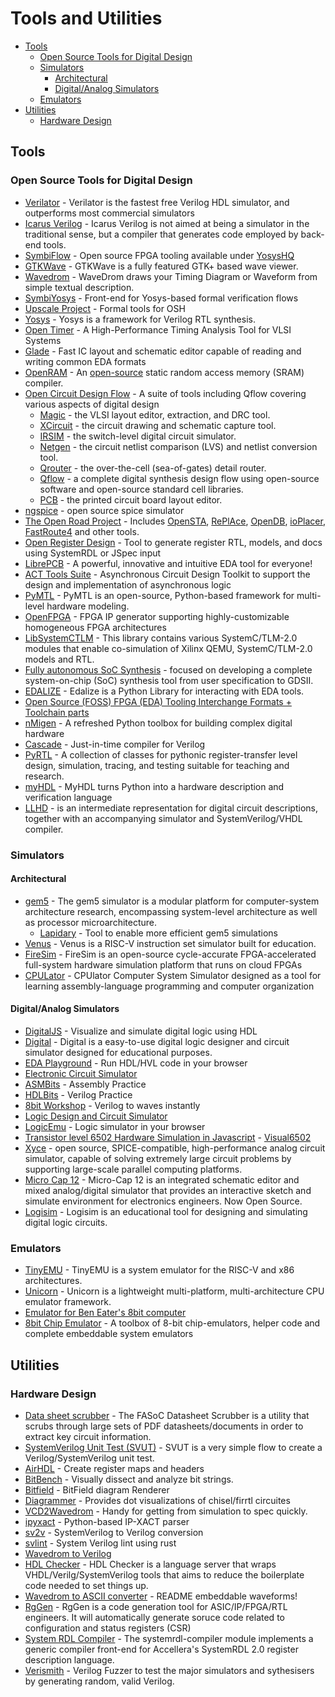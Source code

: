 # Tools and Utilities

- [Tools](#tools)
  - [Open Source Tools for Digital Design](#open-source-tools-for-digital-design)
  - [Simulators](#simulators)
    - [Architectural](#architectural)
    - [Digital/Analog Simulators](#digitalanalog-simulators)
  - [Emulators](#emulators)
- [Utilities](#utilities)
  - [Hardware Design](#hardware-design)

## Tools

### Open Source Tools for Digital Design

- [Verilator](https://www.veripool.org/projects/verilator/) - Verilator is the fastest free Verilog HDL simulator, and outperforms most commercial simulators
- [Icarus Verilog](https://github.com/steveicarus/iverilog) - Icarus Verilog is not aimed at being a simulator in the traditional sense, but a compiler that generates code employed by back-end tools.
- [SymbiFlow](https://symbiflow.github.io) - Open source FPGA tooling available under [YosysHQ](https://github.com/YosysHQ)
- [GTKWave](http://gtkwave.sourceforge.net/) - GTKWave is a fully featured GTK+ based wave viewer.
- [Wavedrom](https://wavedrom.com/) - WaveDrom draws your Timing Diagram or Waveform from simple textual description.
- [SymbiYosys](https://github.com/YosysHQ/SymbiYosys) - Front-end for Yosys-based formal verification flows
- [Upscale Project](http://upscale.stanford.edu/) - Formal tools for OSH
- [Yosys](http://www.clifford.at/yosys/) - Yosys is a framework for Verilog RTL synthesis.
- [Open Timer](https://github.com/OpenTimer/OpenTimer) - A High-Performance Timing Analysis Tool for VLSI Systems
- [Glade](https://peardrop.co.uk/) - Fast IC layout and schematic editor capable of reading and writing common EDA formats
- [OpenRAM](https://openram.soe.ucsc.edu) - An [open-source](https://github.com/VLSIDA/OpenRAM) static random access memory (SRAM) compiler.
- [Open Circuit Design Flow](http://opencircuitdesign.com/) - A suite of tools including Qflow covering various aspects of digital design
  - [Magic](http://opencircuitdesign.com/magic/index.html) - the VLSI layout editor, extraction, and DRC tool.
  - [XCircuit](http://opencircuitdesign.com/xcircuit/index.html) - the circuit drawing and schematic capture tool.
  - [IRSIM](http://opencircuitdesign.com/irsim/index.html) - the switch-level digital circuit simulator.
  - [Netgen](http://opencircuitdesign.com/netgen/index.html) - the circuit netlist comparison (LVS) and netlist conversion tool.
  - [Qrouter](http://opencircuitdesign.com/qrouter/index.html) - the over-the-cell (sea-of-gates) detail router.
  - [Qflow](http://opencircuitdesign.com/qflow/index.html) - a complete digital synthesis design flow using open-source software and open-source standard cell libraries.
  - [PCB](http://opencircuitdesign.com/pcb/index.html) - the printed circuit board layout editor.
- [ngspice](http://ngspice.sourceforge.net/) - open source spice simulator
- [The Open Road Project](https://github.com/The-OpenROAD-Project) - Includes [OpenSTA](https://github.com/The-OpenROAD-Project/OpenSTA), [RePlAce](https://github.com/The-OpenROAD-Project/RePlAce), [OpenDB](https://github.com/The-OpenROAD-Project/OpenDB), [ioPlacer](https://github.com/The-OpenROAD-Project/ioPlacer), [FastRoute4](https://github.com/The-OpenROAD-Project/FastRoute4-lefdef) and other tools.
- [Open Register Design](https://github.com/Juniper/open-register-design-tool) - Tool to generate register RTL, models, and docs using SystemRDL or JSpec input
- [LibrePCB](https://librepcb.org/) - A powerful, innovative and intuitive EDA tool for everyone!
- [ACT Tools Suite](http://avlsi.csl.yale.edu/act/doku.php) - Asynchronous Circuit Design Toolkit to support the design and implementation of asynchronous logic
- [PyMTL](https://github.com/cornell-brg/pymtl) - PyMTL is an open-source, Python-based framework for multi-level hardware modeling.
- [OpenFPGA](https://github.com/LNIS-Projects/OpenFPGA) - FPGA IP generator supporting highly-customizable homogeneous FPGA architectures
- [LibSystemCTLM](https://github.com/Xilinx/libsystemctlm-soc/blob/master/README.md) - This library contains various SystemC/TLM-2.0 modules that enable co-simulation of Xilinx QEMU, SystemC/TLM-2.0 models and RTL.
- [Fully autonomous SoC Synthesis](https://github.com/idea-fasoc/fasoc) - focused on developing a complete system-on-chip (SoC) synthesis tool from user specification to GDSII.
- [EDALIZE](https://github.com/olofk/edalize) - Edalize is a Python Library for interacting with EDA tools.
- [Open Source (FOSS) FPGA (EDA) Tooling Interchange Formats + Toolchain parts](https://j.mp/openfpga-diagram)
- [nMigen](https://github.com/m-labs/nmigen) - A refreshed Python toolbox for building complex digital hardware
- [Cascade](https://github.com/vmware/cascade) - Just-in-time compiler for Verilog
- [PyRTL](http://ucsbarchlab.github.io/PyRTL/) - A collection of classes for pythonic register-transfer level design, simulation, tracing, and testing suitable for teaching and research.
- [myHDL](http://www.myhdl.org/) - MyHDL turns Python into a hardware description and verification language
- [LLHD](http://www.llhd.io/) - is an intermediate representation for digital circuit descriptions, together with an accompanying simulator and SystemVerilog/VHDL compiler.

### Simulators

#### Architectural

- [gem5](http://gem5.org/Main_Page) - The gem5 simulator is a modular platform for computer-system architecture research, encompassing system-level architecture as well as processor microarchitecture.
  - [Lapidary](https://github.com/efeslab/lapidary) - Tool to enable more efficient gem5 simulations
- [Venus](https://github.com/kvakil/venus) - Venus is a RISC-V instruction set simulator built for education.
- [FireSim](https://fires.im) - FireSim is an open-source cycle-accurate FPGA-accelerated full-system hardware simulation platform that runs on cloud FPGAs
- [CPULator](https://cpulator.01xz.net/) - CPUlator Computer System Simulator designed as a tool for learning assembly-language programming and computer organization

#### Digital/Analog Simulators

- [DigitalJS](https://github.com/tilk/digitaljs) - Visualize and simulate digital logic using HDL
- [Digital](https://github.com/hneemann/Digital) - Digital is a easy-to-use digital logic designer and circuit simulator designed for educational purposes.
- [EDA Playground](https://www.edaplayground.com/) - Run HDL/HVL code in your browser
- [Electronic Circuit Simulator](https://www.falstad.com/circuit/)
- [ASMBits](https://asmbits.01xz.net/wiki/Main_Page) - Assembly Practice
- [HDLBits](https://hdlbits.01xz.net/wiki/Main_Page) - Verilog Practice
- [8bit Workshop](http://8bitworkshop.com/redir.html?platform=verilog) - Verilog to waves instantly
- [Logic Design and Circuit Simulator](https://github.com/hneemann/Digital)
- [LogicEmu](https://lodev.org/logicemu/) - Logic simulator in your browser
- [Transistor level 6502 Hardware Simulation in Javascript](https://github.com/trebonian/visual6502) - [Visual6502](https://floooh.github.io/visual6502remix/)
- [Xyce](https://xyce.sandia.gov/) - open source, SPICE-compatible, high-performance analog circuit simulator, capable of solving extremely large circuit problems by supporting large-scale parallel computing platforms.
- [Micro Cap 12](http://www.spectrum-soft.com/download/download.shtm) - Micro-Cap 12 is an integrated schematic editor and mixed analog/digital simulator that provides an interactive sketch and simulate environment for electronics engineers. Now Open Source.
- [Logisim](http://www.cburch.com/logisim/) - Logisim is an educational tool for designing and simulating digital logic circuits.

### Emulators

- [TinyEMU](https://bellard.org/tinyemu/) - TinyEMU is a system emulator for the RISC-V and x86 architectures.
- [Unicorn](https://www.unicorn-engine.org/) - Unicorn is a lightweight multi-platform, multi-architecture CPU emulator framework.
- [Emulator for Ben Eater's 8bit computer](https://fizzgig.itch.io/8-bit-breadboard-computer)
- [8bit Chip Emulator](https://github.com/floooh/chips) - A toolbox of 8-bit chip-emulators, helper code and complete embeddable system emulators

## Utilities

### Hardware Design

- [Data sheet scrubber](https://github.com/idea-fasoc/datasheet-scrubber) - The FASoC Datasheet Scrubber is a utility that scrubs through large sets of PDF datasheets/documents in order to extract key circuit information.
- [SystemVerilog Unit Test \(SVUT\)](https://github.com/damofthemoon/svut) - SVUT is a very simple flow to create a Verilog/SystemVerilog unit test.
- [AirHDL](https://airhdl.com) - Create register maps and headers
- [BitBench](http://triq.net/bitbench) - Visually dissect and analyze bit strings.
- [Bitfield](https://github.com/drom/bitfield) - BitField diagram Renderer
- [Diagrammer](https://github.com/freechipsproject/diagrammer) - Provides dot visualizations of chisel/firrtl circuites
- [VCD2Wavedrom](https://github.com/Toroid-io/vcd2wavedrom) - Handy for getting from simulation to spec quickly.
- [ipyxact](https://github.com/olofk/ipyxact) - Python-based IP-XACT parser
- [sv2v](https://github.com/zachjs/sv2v) - SystemVerilog to Verilog conversion
- [svlint](https://github.com/dalance/svlint) - System Verilog lint using rust
- [Wavedrom to Verilog](https://github.com/wavedrom/verilog)
- [HDL Checker](https://github.com/suoto/hdl_checker/blob/master/README.md) - HDL Checker is a language server that wraps VHDL/Verilg/SystemVerilog tools that aims to reduce the boilerplate code needed to set things up.
- [Wavedrom to ASCII converter](https://github.com/Wren6991/asciiwave) - README embeddable waveforms!
- [RgGen](https://github.com/rggen/rggen) - RgGen is a code generation tool for ASIC/IP/FPGA/RTL engineers. It will automatically generate soruce code related to configuration and status registers \(CSR\)
- [System RDL Compiler](https://github.com/SystemRDL/systemrdl-compiler) - The systemrdl-compiler module implements a generic compiler front-end for Accellera's SystemRDL 2.0 register description language.
- [Verismith](https://github.com/ymherklotz/verismith) - Verilog Fuzzer to test the major simulators and sythesisers by generating random, valid Verilog.
